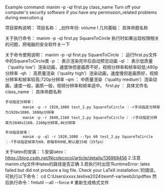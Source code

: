 Example command: manim -p -ql first.py class_name Turn off your computer's security software if you have any permission_related problems during execution.g

项目架构说明： 项目名称： _创作年份: volume I 几何基础： 具体命题名称

关于执行命令：
    manim -p -ql first.py SquareToCircle 执行时如果出现权限相关的问题，把电脑的安全软件关一下

关于命令使用说明：
    manim -p -ql first.py SquareToCircle ： 运行first.py文件中的SquareToCircle类
    -p ： 表示渲染完毕后自动预览动画
    -ql ： 表示低质量（’quality low’）渲染动画，速度快但是画质不好，视频分辨率和帧率较低;480p分辨率
    -qh ： 高质量渲染（’quality high’）渲染动画，速度慢但是画质好，视频分辨率和帧率较高;720p分辨率
    -qm ： 中质量渲染（’quality medium’）渲染动画，速度一般，画质一般，视频分辨率和帧率适中。
    first.py ： 具体文件名
    class_name ： 具体命题名称

    手动指定分辨率：
            manim -p -r 1920,1080 test_2.py SquareToCircle ：-r手动指定分辨率为1920x1080，1080p分辨率
            manim -p -r 3840,2160 test_2.py SquareToCircle : -r手动指定分辨率为3840x2160，2160p分辨率,4k分辨率
    
    手动指定帧率：
            manim -p -ql -r 1920,1080 --fps 60 test_2.py SquareToCircle ：-f手动指定帧率为60，即每秒60帧,默认是15帧（15fps）



关于latex的安装：
    1.安装latex：https://blog.csdn.net/Nicolecocol/article/details/136968456
    2.注意manim.cfg文件中latex的路径是否正确
    3.若执行时出现‘RuntimeError: latex failed but did not produce a log file. Check your LaTeX installation.’的错误，可执行以下命令：
        cd C:\Users\xxxx\.texlive2024\texmf-var\web2c\pdftex 
                然后执行命令：fmtutil --all --force         # 重新生成格式文件
